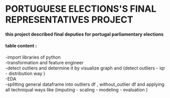 # PORTUGUESE ELECTIONS'S FINAL REPRESENTATIVES PROJECT 
#### this project described final deputies for portugal parliamentary elections
#### table content :
   -import libraries of python \
   -transformation and feature engineer \
   -detect outliers and determine it by visualize graph and (detect outliers - iqr - distribution way )\
   -EDA\
   -splitting general dataframe into outliers df , without_outlier df and applying all techniqual ways like (imputing - scaling - modeling - evaluation )
   
